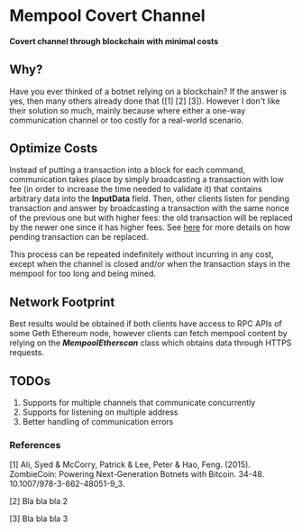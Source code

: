# Mempool Covert Channel
#### Covert channel through blockchain with minimal costs

## Why?
Have you ever thinked of a botnet relying on a blockchain? If the answer is yes, then many others already done that ([1] [2] [3]). 
However I don't like their solution so much, mainly because where either a one-way communication channel or too costly for a real-world scenario.

## Optimize Costs
Instead of putting a transaction into a block for each command, communication takes place by simply broadcasting a transaction with low fee (in order to increase the time needed to validate it) that contains arbitrary data into the **InputData** field. Then, other clients listen for pending transaction and answer by broadcasting a transaction with the same nonce of the previous one but with higher fees: the old transaction will be replaced by the newer one since it has higher fees. See [here](https://info.etherscan.com/how-to-cancel-ethereum-pending-transactions/) for more details on how pending transaction can be replaced.

This process can be repeated indefinitely without incurring in any cost, except when the channel is closed and/or when the transaction stays in the mempool for too long and being mined.


## Network Footprint
Best results would be obtained if both clients have access to RPC APIs of some Geth Ethereum node, however clients can fetch mempool content by relying on the ***MempoolEtherscan*** class which obtains data through HTTPS requests.



## TODOs
1) Supports for multiple channels that communicate concurrently
2) Supports for listening on multiple address
3) Better handling of communication errors




### References
[1] Ali, Syed & McCorry, Patrick & Lee, Peter & Hao, Feng. (2015). ZombieCoin: Powering Next-Generation Botnets with Bitcoin. 34-48. 10.1007/978-3-662-48051-9_3. 

[2] Bla bla bla 2

[3] Bla bla bla 3